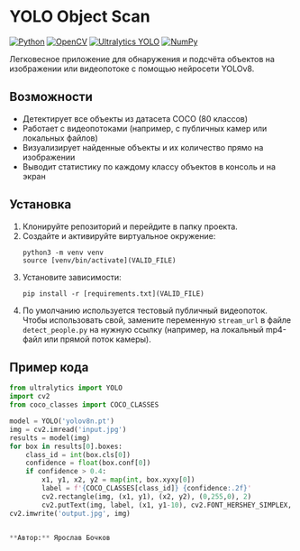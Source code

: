 # YOLO Object Scan

[![Python](https://img.shields.io/badge/Python-3.9%2B-blue?logo=python)](https://www.python.org/)
[![OpenCV](https://img.shields.io/badge/OpenCV-4.x-green?logo=opencv)](https://opencv.org/)
[![Ultralytics YOLO](https://img.shields.io/badge/Ultralytics-YOLOv8-orange?logo=yolo)](https://github.com/ultralytics/ultralytics)
[![NumPy](https://img.shields.io/badge/NumPy-1.26.x-blueviolet?logo=numpy)](https://numpy.org/)

Легковесное приложение для обнаружения и подсчёта объектов на изображении или видеопотоке с помощью нейросети YOLOv8.

## Возможности

- Детектирует все объекты из датасета COCO (80 классов)
- Работает с видеопотоками (например, с публичных камер или локальных файлов)
- Визуализирует найденные объекты и их количество прямо на изображении
- Выводит статистику по каждому классу объектов в консоль и на экран

## Установка

1. Клонируйте репозиторий и перейдите в папку проекта.
2. Создайте и активируйте виртуальное окружение:
    ```
    python3 -m venv venv
    source [venv/bin/activate](VALID_FILE)
    ```
3. Установите зависимости:
    ```
    pip install -r [requirements.txt](VALID_FILE)
    ```
3. По умолчанию используется тестовый публичный видеопоток. Чтобы использовать свой, замените переменную `stream_url` в файле `detect_people.py` на нужную ссылку (например, на локальный mp4-файл или прямой поток камеры).

## Пример кода

```python
from ultralytics import YOLO
import cv2
from coco_classes import COCO_CLASSES

model = YOLO('yolov8n.pt')
img = cv2.imread('input.jpg')
results = model(img)
for box in results[0].boxes:
    class_id = int(box.cls[0])
    confidence = float(box.conf[0])
    if confidence > 0.4:
        x1, y1, x2, y2 = map(int, box.xyxy[0])
        label = f'{COCO_CLASSES[class_id]} {confidence:.2f}'
        cv2.rectangle(img, (x1, y1), (x2, y2), (0,255,0), 2)
        cv2.putText(img, label, (x1, y1-10), cv2.FONT_HERSHEY_SIMPLEX, 0.9, (0,255,0), 2)
cv2.imwrite('output.jpg', img)


**Автор:** Ярослав Бочков